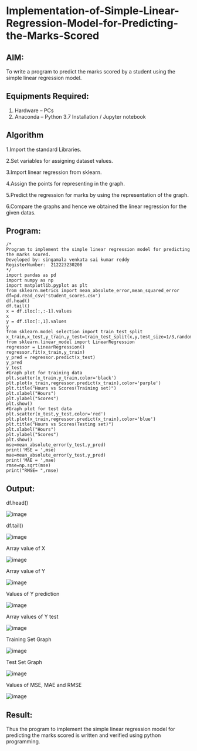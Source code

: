 # Implementation-of-Simple-Linear-Regression-Model-for-Predicting-the-Marks-Scored

## AIM:
To write a program to predict the marks scored by a student using the simple linear regression model.

## Equipments Required:
1. Hardware – PCs
2. Anaconda – Python 3.7 Installation / Jupyter notebook

## Algorithm
1.Import the standard Libraries. 

2.Set variables for assigning dataset values.

3.Import linear regression from sklearn.

4.Assign the points for representing in the graph. 

5.Predict the regression for marks by using the representation of the graph. 

6.Compare the graphs and hence we obtained the linear regression for the given datas.


## Program:
```
/*
Program to implement the simple linear regression model for predicting the marks scored.
Developed by: singamala venkata sai kumar reddy
RegisterNumber:  212223230208
*/
import pandas as pd
import numpy as np
import matplotlib.pyplot as plt
from sklearn.metrics import mean_absolute_error,mean_squared_error
df=pd.read_csv('student_scores.csv')
df.head()
df.tail()
x = df.iloc[:,:-1].values
x
y = df.iloc[:,1].values
y
from sklearn.model_selection import train_test_split
x_train,x_test,y_train,y_test=train_test_split(x,y,test_size=1/3,random_state=0)
from sklearn.linear_model import LinearRegression
regressor = LinearRegression()
regressor.fit(x_train,y_train)
y_pred = regressor.predict(x_test)
y_pred
y_test
#Graph plot for training data
plt.scatter(x_train,y_train,color='black')
plt.plot(x_train,regressor.predict(x_train),color='purple')
plt.title("Hours vs Scores(Training set)")
plt.xlabel("Hours")
plt.ylabel("Scores")
plt.show()
#Graph plot for test data
plt.scatter(x_test,y_test,color='red')
plt.plot(x_train,regressor.predict(x_train),color='blue')
plt.title("Hours vs Scores(Testing set)")
plt.xlabel("Hours")
plt.ylabel("Scores")
plt.show()
mse=mean_absolute_error(y_test,y_pred)
print('MSE = ',mse)
mae=mean_absolute_error(y_test,y_pred)
print('MAE = ',mae)
rmse=np.sqrt(mse)
print("RMSE= ",rmse)
```


## Output:
df.head()

![image](https://github.com/user-attachments/assets/71d08e79-ad9f-4b97-99a1-471ae8f29e1a)

df.tail()

![image](https://github.com/user-attachments/assets/347540bf-9ab3-4e6e-a811-3be675f299bd)

Array value of X

![image](https://github.com/user-attachments/assets/96c79c51-37d3-4fdc-b597-67635db4e016)

Array value of Y

![image](https://github.com/user-attachments/assets/bd20acb1-85e2-431b-8044-ec9cb296da61)

Values of Y prediction

![image](https://github.com/user-attachments/assets/881008d2-1ae8-401e-a192-a60afa5e7630)

Array values of Y test

![image](https://github.com/user-attachments/assets/c9092e78-30c4-4845-9c2d-a8d99dfb5ef3)

Training Set Graph

![image](https://github.com/user-attachments/assets/28e5e46e-4d68-454a-9009-4ed5747803cb)

Test Set Graph

![image](https://github.com/user-attachments/assets/62819142-050b-453c-9be2-4f5daf9d6414)

Values of MSE, MAE and RMSE

![image](https://github.com/user-attachments/assets/a70b0aa9-c9b8-4b73-9772-9a761a91bc6c)


## Result:
Thus the program to implement the simple linear regression model for predicting the marks scored is written and verified using python programming.
